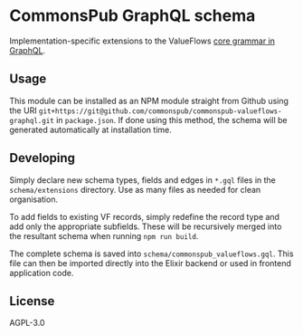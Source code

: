 # CommonsPub GraphQL schema

Implementation-specific extensions to the ValueFlows [core grammar in GraphQL](https://github.com/valueflows/vf-graphql/).

## Usage

This module can be installed as an NPM module straight from Github using the URI `git+https://git@github.com/commonspub/commonspub-valueflows-graphql.git` in `package.json`. If done using this method, the schema will be generated automatically at installation time.

## Developing

Simply declare new schema types, fields and edges in `*.gql` files in the `schema/extensions` directory. Use as many files as needed for clean organisation.

To add fields to existing VF records, simply redefine the record type and add only the appropriate subfields. These will be recursively merged into the resultant schema when running `npm run build`.

The complete schema is saved into `schema/commonspub_valueflows.gql`. This file can then be imported directly into the Elixir backend or used in frontend application code.

## License

AGPL-3.0

